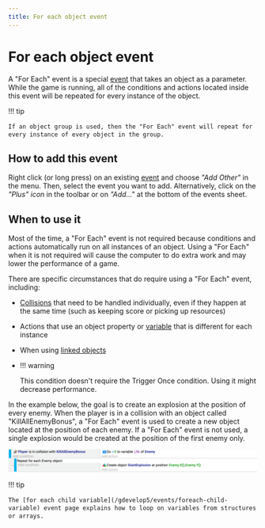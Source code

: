 ```yaml
---
title: For each object event
---
```

# For each object event

A "For Each" event is a special [event](/gdevelop5/events) that takes an object as a parameter. While the game is running, all of the conditions and actions located inside this event will be repeated for every instance of the object.

!!! tip

    If an object group is used, then the "For Each" event will repeat for every instance of every object in the group.

## How to add this event

Right click (or long press) on an existing [event](/gdevelop5/events) and choose *"Add Other"* in the menu. Then, select the event you want to add.
Alternatively, click on the *"Plus" icon* in the toolbar or on *"Add..."* at the bottom of the events sheet.

## When to use it

Most of the time, a "For Each" event is not required because conditions and actions automatically run on all instances of an object. Using a "For Each" when it is not required will cause the computer to do extra work and may lower the performance of a game.

There are specific circumstances that do require using a "For Each" event, including:

- [Collisions](/gdevelop5/all-features/collisions) that need to be handled individually, even if they happen at the same time (such as keeping score or picking up resources)
- Actions that use an object property or [variable](/gdevelop5/all-features/variables/object-variables) that is different for each instance
- When using [linked objects](/gdevelop5/all-features/linked-objects)

- !!! warning

    This condition doesn't require the Trigger Once condition. Using it might decrease performance.

In the example below, the goal is to create an explosion at the position of every enemy.  When the player is in a collision with an object called "KillAllEnemyBonus", a "For Each" event is used to create a new object located at the position of each enemy.  If a "For Each" event is not used, a single explosion would be created at the position of the first enemy only.

![](for-each-example.png)

!!! tip

    The [for each child variable](/gdevelop5/events/foreach-child-variable) event page explains how to loop on variables from structures or arrays.
